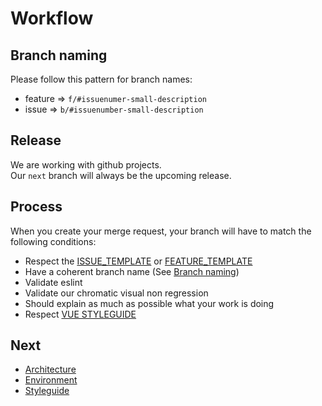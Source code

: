 # Workflow

## Branch naming

Please follow this pattern for branch names:

- feature => `f/#issuenumer-small-description`
- issue => `b/#issuenumber-small-description`

## Release

We are working with github projects.  
Our `next` branch will always be the upcoming release.

## Process

When you create your merge request, your branch will have to match the following conditions:

- Respect the [ISSUE_TEMPLATE](../.github/ISSUE_TEMPLATE/bug_report.md) or [FEATURE_TEMPLATE](../.github/ISSUE_TEMPLATE/feature_request.md)
- Have a coherent branch name (See [Branch naming](#branch-naming))
- Validate eslint
- Validate our chromatic visual non regression
- Should explain as much as possible what your work is doing
- Respect [VUE STYLEGUIDE](https://vuejs.org/v2/style-guide/)

## Next

- [Architecture](./architecture.md)
- [Environment](./environment.md)
- [Styleguide](./styleguide.md)
